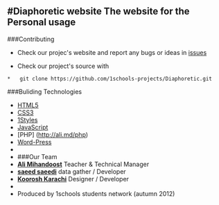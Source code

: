 #Diaphoretic website
The website for the **Personal usage**
-----------------------
###Contributing

* Check our projec's website and report any bugs or ideas in [issues](https://github.com/1schools-projects/Diaphoretic/issues)

* Check our project's source with
```
*   git clone https://github.com/1schools-projects/Diaphoretic.git
```
###Buliding Technologies
* [HTML5](http://ali.md/wiki/html5)
* [CSS3](http://ali.md/css3ref)
* [1Styles](http://ali.md/1styles)
* [JavaScript](http://ali.md/wiki/javascript)
* [PHP] (http://ali.md/php)
* [Word-Press](http://wordpress.org/)
* 
* ###Our Team
* [**Ali Mihandoost**](http://github.com/alimd) Teacher & Technical Manager
* [**saeed saeedi**](https://github.com/SaeedSaedi) data gather / Developer
* [**Koorosh Karachi**](https://github.com/Cyrus-krc) Designer / Developer
* 
* Produced by 1schools students network (autumn 2012)


